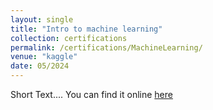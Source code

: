 ```yaml
---
layout: single
title: "Intro to machine learning"
collection: certifications
permalink: /certifications/MachineLearning/
venue: "kaggle"
date: 05/2024
---
```



Short Text....
You can find it online [here](https://www.kaggle.com/learn/intro-to-machine-learning)
